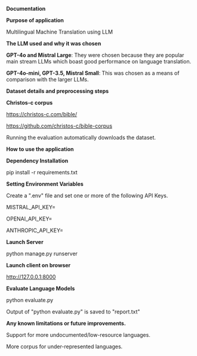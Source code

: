 **Documentation**

**Purpose of application**

Multilingual Machine Translation using LLM

**The LLM used and why it was chosen**

**GPT-4o and Mistral Large**: They were chosen because they are popular main stream LLMs
which boast good performance on language translation.

**GPT-4o-mini, GPT-3.5, Mistral Small**: This was chosen as a means of comparison with the larger LLMs.

**Dataset details and preprocessing steps**

**Christos-c corpus**

https://christos-c.com/bible/

https://github.com/christos-c/bible-corpus

Running the evaluation automatically downloads the dataset.

**How to use the application**

**Dependency Installation**

pip install -r requirements.txt

**Setting Environment Variables**

Create a ".env" file and set one or more of the following API Keys.

MISTRAL_API_KEY=

OPENAI_API_KEY=

ANTHROPIC_API_KEY=

**Launch Server**

python manage.py runserver

**Launch client on browser**

http://127.0.0.1:8000

**Evaluate Language Models**

python evaluate.py

Output of "python evaluate.py" is saved to "report.txt"

**Any known limitations or future improvements.**

Support for more undocumented/low-resource languages.

More corpus for under-represented languages.
